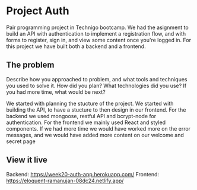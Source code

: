 # Project Auth

Pair programming project in Technigo bootcamp. We had the asignment to build an API with authentication to implement a registration flow, and with forms to register, sign in, and view some content once you're logged in. For this project we have built both a backend and a frontend. 

## The problem

Describe how you approached to problem, and what tools and techniques you used to solve it. How did you plan? What technologies did you use? If you had more time, what would be next?

We started with planning the stucture of the project. We started with building the API, to have a stucture to then design in our frontend. For the backend we used mongoose, restful API and bcrypt-node for authentication. For the frontend we mainly used React and styled components. If we had more time we would have worked more on the error messages, and we would have added more content on our welcome and secret page

## View it live
Backend:
https://week20-auth-app.herokuapp.com/
Frontend:
https://eloquent-ramanujan-08dc24.netlify.app/

